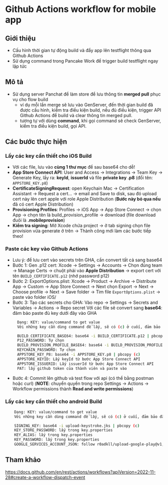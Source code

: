 # Github Actions workflow for mobile app

## Giới thiệu
- Cấu hình thời gian tự động build và đẩy app lên testflight thông qua Github Actions
- Sử dụng command trong Pancake Work để trigger build testflight ngay lập tức

## Mô tả
- Sử dụng server Panchat để làm store để lưu thông tin **merged pull** phục vụ cho flow build
  - ví dụ mỗi lần merge sẽ lưu vào GenServer, đến thời gian build đã được cấu hình, kiểm tra điều kiện build, nếu đủ điều kiện, trigger API Github Actions để build và clear thông tin merged pull.
  - tương tự với dùng **command**, khi gọi command sẽ check GenServer, kiểm tra điều kiện build, gọi API.

## Các bước thực hiện
### Lấy các key cần thiết cho iOS Build
- Với các file, lưu vào **cùng 1 thư mục** để sau base64 cho dễ!
- **App Store Connect API**: User and Access -> Integrations -> Team Key -> Generate Key, lấy ra: **keyId**, **issuerId** và file **private key .p8** (đổi tên: `APPSTORE_KEY.p8`)
- **CertificateSigningRequest**: open Keychain Mac -> Certification Assistant -> Request a cert... -> email and Save to disk, sau đó upload cert này lên cert apple với role Apple Distribution (**Bước này bỏ qua nếu** đã có cert Apple Distribution)
- **Provisioning Profiles**: Profiles -> iOS App -> App Store Connect -> chọn App -> chọn tên là build_provision_profile -> download (file download đuôi là **.mobileprovision**)
- **Kiểm tra signing**: Mở Xcode chứa project -> ở tab signing chọn file provision vừa generate ở trên -> Thành công mới làm các bước tiếp theo!
  
### Paste các key vào Github Actions
- Lưu ý: để lưu cert vào secrets trên GHA, cần convert tất cả sang base64
- Bước 1: Gen .p12 cert: Xcode -> Settings -> Accounts -> Chọn đúng team -> Manage Certs -> chuột phải vào **Apple Distribution** -> export cert với tên `BUILD_CERTIFICATE.p12` (nhớ password p12)
- Bước 2: ExportOptions.plist: Xcode -> Product -> Archive -> Distribute App -> Custom -> App Store Connect -> Next chọn Export -> Next -> Choose profile -> Next -> Save folder -> Tìm file `ExportOptions.plist` -> paste vào folder iOS/
- Bước 3: Tạo các secrets cho GHA: Vào repo -> Settings -> Secrets and Variables -> Actions -> Repo secret
  Với các file sẽ convert sang **base64**: đảm bảo paste đủ key dưới đây vào GHA
  ```bash
    Dạng: KEY: value/command to get value
    Với những key cần dùng command để lấy, sẽ có (c) ở cuối, đảm bảo đã gom các keys vào cùng 1 folder

    BUILD_CERTIFICATE_BASE64: base64 -i BUILD_CERTIFICATE.p12 | pbcopy (c)
    P12_PASSWORD: Tự chọn
    BUILD_PROVISION_PROFILE_BASE64: base64 -i BUILD_PROVISION_PROFILE.p12 | pbcopy (c)
    KEYCHAIN_PASSWORD: Tự chọn
    APPSTORE_KEY_P8: base64 -i APPSTORE_KEY.p8 | pbcopy (c)
    APPSTORE_KEYID: Lấy keyId từ bước App Store Connect API
    APPSTORE_ISSUERID: Lấy issuerId từ bước App Store Connect API
    PAT: lấy github token của thành viên và paste vào
  ```
- Bước 4: Commit lên github và test flow với api (có thể bằng postman hoặc curl) (**NOTE**: chuyển quyền trong repo Settings -> Actions -> Workflow permissions thành **Read and write permissions**)

### Lấy các key cần thiết cho android Build
```bash
    Dạng: KEY: value/command to get value
    Với những key cần dùng command để lấy, sẽ có (c) ở cuối, đảm bảo đã gom các keys vào cùng 1 folder

    SIGNING_KEY: base64 -i upload-keystroke.jks | pbcopy (c)
    KEY_STORE_PASSWORD: lấy trong key.properties
    KEY_ALIAS: lấy trong key.properties
    KEY_PASSWORD: lấy trong key.properties
    GOOGLE_SERVICES_ACCOUNT_JSON: follow r0adkll/upload-google-play@v1, add mail service to play console
  ```

## Tham khảo
https://docs.github.com/en/rest/actions/workflows?apiVersion=2022-11-28#create-a-workflow-dispatch-event

